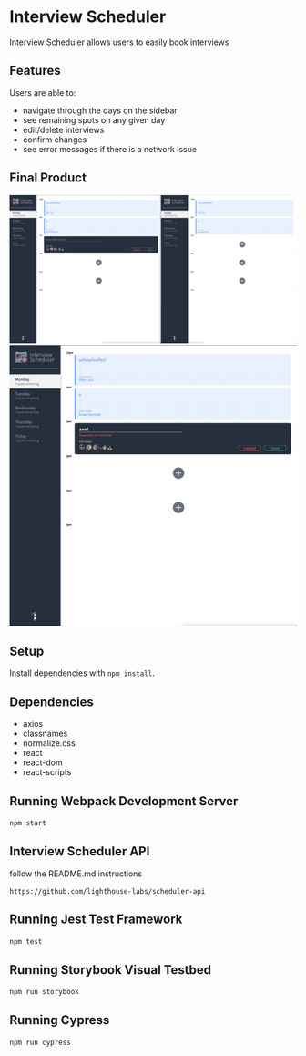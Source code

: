 # Interview Scheduler

Interview Scheduler allows users to easily book interviews

## Features

Users are able to:

- navigate through the days on the sidebar
- see remaining spots on any given day
- edit/delete interviews
- confirm changes
- see error messages if there is a network issue

## Final Product

![picture](docs/websocket-both-screens.png 'websocket-screenshots')
![picture](docs/appointment-form.png 'appointment-form')

## Setup

Install dependencies with `npm install`.

## Dependencies

- axios
- classnames
- normalize.css
- react
- react-dom
- react-scripts

## Running Webpack Development Server

```sh
npm start
```

## Interview Scheduler API

follow the README.md instructions

```
https://github.com/lighthouse-labs/scheduler-api
```

## Running Jest Test Framework

```sh
npm test
```

## Running Storybook Visual Testbed

```sh
npm run storybook
```

## Running Cypress

```sh
npm run cypress
```
